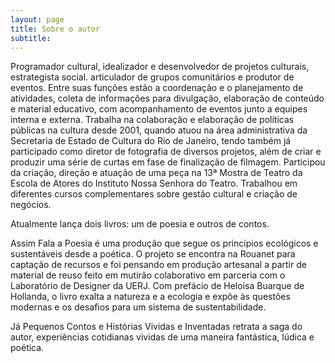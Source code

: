 ```yaml
---
layout: page
title: Sobre o autor
subtitle: 
---
```


Programador cultural, idealizador e desenvolvedor de projetos culturais, estrategista social. articulador de grupos comunitários e produtor de eventos. Entre suas funções estão a coordenação e o planejamento de atividades, coleta de informações para divulgação, elaboração de conteúdo e material educativo, com acompanhamento de eventos junto a equipes interna e externa. Trabalha na colaboração e elaboração de políticas públicas na cultura desde 2001, quando atuou na área administrativa da Secretaria de Estado de Cultura do Rio de Janeiro, tendo também já participado como diretor de fotografia de diversos projetos, além de criar e produzir uma série de curtas em fase de finalização de filmagem. Participou da criação, direção e atuação de uma peça na 13ª Mostra de Teatro da Escola de Atores do Instituto Nossa Senhora do Teatro. Trabalhou em diferentes cursos complementares sobre gestão cultural e criação de negócios. 

Atualmente lança dois livros: um de poesia e outros de contos. 

Assim Fala a Poesia é uma produção que segue os princípios ecológicos e sustentáveis desde a poética. O projeto se encontra na Rouanet para captação de recursos e foi pensando em produção artesanal a partir de material de reuso feito em mutirão colaborativo em parceria com o Laboratório de Designer da UERJ. Com prefácio de Heloisa Buarque de Hollanda, o livro exalta a natureza e a ecologia e expõe às questões modernas e os desafios para um sistema de sustentabilidade. 

Já Pequenos Contos e Histórias Vividas e Inventadas retrata a saga do autor, experiências cotidianas vividas de uma maneira fantástica, lúdica e poética.
